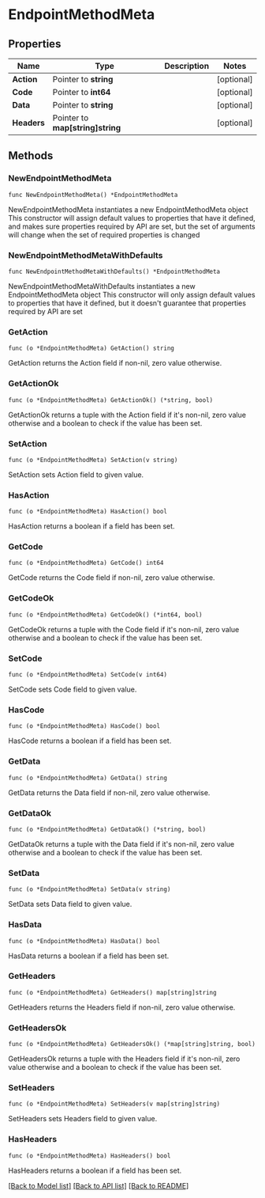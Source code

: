# EndpointMethodMeta

## Properties

Name | Type | Description | Notes
------------ | ------------- | ------------- | -------------
**Action** | Pointer to **string** |  | [optional] 
**Code** | Pointer to **int64** |  | [optional] 
**Data** | Pointer to **string** |  | [optional] 
**Headers** | Pointer to **map[string]string** |  | [optional] 

## Methods

### NewEndpointMethodMeta

`func NewEndpointMethodMeta() *EndpointMethodMeta`

NewEndpointMethodMeta instantiates a new EndpointMethodMeta object
This constructor will assign default values to properties that have it defined,
and makes sure properties required by API are set, but the set of arguments
will change when the set of required properties is changed

### NewEndpointMethodMetaWithDefaults

`func NewEndpointMethodMetaWithDefaults() *EndpointMethodMeta`

NewEndpointMethodMetaWithDefaults instantiates a new EndpointMethodMeta object
This constructor will only assign default values to properties that have it defined,
but it doesn't guarantee that properties required by API are set

### GetAction

`func (o *EndpointMethodMeta) GetAction() string`

GetAction returns the Action field if non-nil, zero value otherwise.

### GetActionOk

`func (o *EndpointMethodMeta) GetActionOk() (*string, bool)`

GetActionOk returns a tuple with the Action field if it's non-nil, zero value otherwise
and a boolean to check if the value has been set.

### SetAction

`func (o *EndpointMethodMeta) SetAction(v string)`

SetAction sets Action field to given value.

### HasAction

`func (o *EndpointMethodMeta) HasAction() bool`

HasAction returns a boolean if a field has been set.

### GetCode

`func (o *EndpointMethodMeta) GetCode() int64`

GetCode returns the Code field if non-nil, zero value otherwise.

### GetCodeOk

`func (o *EndpointMethodMeta) GetCodeOk() (*int64, bool)`

GetCodeOk returns a tuple with the Code field if it's non-nil, zero value otherwise
and a boolean to check if the value has been set.

### SetCode

`func (o *EndpointMethodMeta) SetCode(v int64)`

SetCode sets Code field to given value.

### HasCode

`func (o *EndpointMethodMeta) HasCode() bool`

HasCode returns a boolean if a field has been set.

### GetData

`func (o *EndpointMethodMeta) GetData() string`

GetData returns the Data field if non-nil, zero value otherwise.

### GetDataOk

`func (o *EndpointMethodMeta) GetDataOk() (*string, bool)`

GetDataOk returns a tuple with the Data field if it's non-nil, zero value otherwise
and a boolean to check if the value has been set.

### SetData

`func (o *EndpointMethodMeta) SetData(v string)`

SetData sets Data field to given value.

### HasData

`func (o *EndpointMethodMeta) HasData() bool`

HasData returns a boolean if a field has been set.

### GetHeaders

`func (o *EndpointMethodMeta) GetHeaders() map[string]string`

GetHeaders returns the Headers field if non-nil, zero value otherwise.

### GetHeadersOk

`func (o *EndpointMethodMeta) GetHeadersOk() (*map[string]string, bool)`

GetHeadersOk returns a tuple with the Headers field if it's non-nil, zero value otherwise
and a boolean to check if the value has been set.

### SetHeaders

`func (o *EndpointMethodMeta) SetHeaders(v map[string]string)`

SetHeaders sets Headers field to given value.

### HasHeaders

`func (o *EndpointMethodMeta) HasHeaders() bool`

HasHeaders returns a boolean if a field has been set.


[[Back to Model list]](../README.md#documentation-for-models) [[Back to API list]](../README.md#documentation-for-api-endpoints) [[Back to README]](../README.md)


